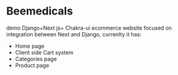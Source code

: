 # Beemedicals
demo Django+Next js+ Chakra-ui ecommerce website focused on integration between Next and Django, currenlty it has:
* Home page 
* Client side Cart system
* Categories page
* Product page
